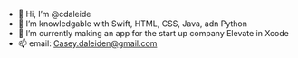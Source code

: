 - 👋 Hi, I’m @cdaleide
- 👀 I’m knowledgable with Swift, HTML, CSS, Java, adn Python
- 🌱 I’m currently making an app for the start up company Elevate in Xcode
- 📫 email: Casey.daleiden@gmail.com

<!---
cdaleide/cdaleide is a ✨ special ✨ repository because its `README.md` (this file) appears on your GitHub profile.
You can click the Preview link to take a look at your changes.
--->
